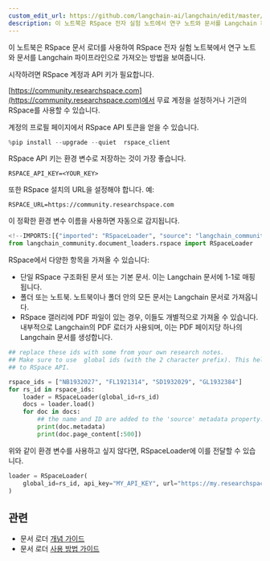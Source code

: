 ```yaml
---
custom_edit_url: https://github.com/langchain-ai/langchain/edit/master/docs/docs/integrations/document_loaders/rspace.ipynb
description: 이 노트북은 RSpace 전자 실험 노트에서 연구 노트와 문서를 Langchain 파이프라인으로 가져오는 방법을 보여줍니다.
---
```


이 노트북은 RSpace 문서 로더를 사용하여 RSpace 전자 실험 노트북에서 연구 노트와 문서를 Langchain 파이프라인으로 가져오는 방법을 보여줍니다.

시작하려면 RSpace 계정과 API 키가 필요합니다.

[https://community.researchspace.com](https://community.researchspace.com)에서 무료 계정을 설정하거나 기관의 RSpace를 사용할 수 있습니다.

계정의 프로필 페이지에서 RSpace API 토큰을 얻을 수 있습니다.

```python
%pip install --upgrade --quiet  rspace_client
```


RSpace API 키는 환경 변수로 저장하는 것이 가장 좋습니다.

    RSPACE_API_KEY=<YOUR_KEY>

또한 RSpace 설치의 URL을 설정해야 합니다. 예:

    RSPACE_URL=https://community.researchspace.com

이 정확한 환경 변수 이름을 사용하면 자동으로 감지됩니다.

```python
<!--IMPORTS:[{"imported": "RSpaceLoader", "source": "langchain_community.document_loaders.rspace", "docs": "https://api.python.langchain.com/en/latest/document_loaders/langchain_community.document_loaders.rspace.RSpaceLoader.html", "title": "# replace these ids with some from your own research notes."}]-->
from langchain_community.document_loaders.rspace import RSpaceLoader
```


RSpace에서 다양한 항목을 가져올 수 있습니다:

* 단일 RSpace 구조화된 문서 또는 기본 문서. 이는 Langchain 문서에 1-1로 매핑됩니다.
* 폴더 또는 노트북. 노트북이나 폴더 안의 모든 문서는 Langchain 문서로 가져옵니다.
* RSpace 갤러리에 PDF 파일이 있는 경우, 이들도 개별적으로 가져올 수 있습니다. 내부적으로 Langchain의 PDF 로더가 사용되며, 이는 PDF 페이지당 하나의 Langchain 문서를 생성합니다.

```python
## replace these ids with some from your own research notes.
## Make sure to use  global ids (with the 2 character prefix). This helps the loader know which API calls to make
## to RSpace API.

rspace_ids = ["NB1932027", "FL1921314", "SD1932029", "GL1932384"]
for rs_id in rspace_ids:
    loader = RSpaceLoader(global_id=rs_id)
    docs = loader.load()
    for doc in docs:
        ## the name and ID are added to the 'source' metadata property.
        print(doc.metadata)
        print(doc.page_content[:500])
```


위와 같이 환경 변수를 사용하고 싶지 않다면, RSpaceLoader에 이를 전달할 수 있습니다.

```python
loader = RSpaceLoader(
    global_id=rs_id, api_key="MY_API_KEY", url="https://my.researchspace.com"
)
```


## 관련

- 문서 로더 [개념 가이드](/docs/concepts/#document-loaders)
- 문서 로더 [사용 방법 가이드](/docs/how_to/#document-loaders)